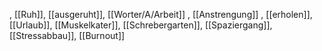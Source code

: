, [[Ruh]], [[ausgeruht]], [[Worter/A/Arbeit]]
, [[Anstrengung]]
, [[erholen]], [[Urlaub]], [[Muskelkater]], [[Schrebergarten]], [[Spaziergang]], [[Stressabbau]], [[Burnout]]